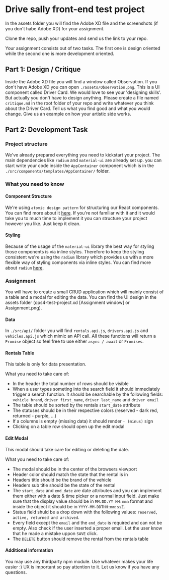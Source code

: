 # Drive sally front-end test project

In the assets folder you will find the Adobe XD file and the screenshots (if you don't habe Adobe XD) for your assignment.

Clone the repo, push your updates and send us the link to your repo.

Your assignment consists out of two tasks. The first one is design oriented while the second one is more development oriented.

## Part 1: Design / Critique

Inside the Adobe XD file you will find a window called Observation. If you don't have Adobe XD you can open `./assets/Observation.png`. This is a UI component called Driver Card. We would love to see your 'designing skills'. But actually you don't have to design anything. Please create a file named `critique.md` in the root folder of your repo and write whatever you think about the Driver Card. Tell us what you find good and what you would change. Give us an example on how your artistic side works.

## Part 2: Development Task

### Project structure

We've already prepared everything you need to kickstart your project. The main dependencies like `radium` and `material-ui` are already set up. you can start write your code inside the `AppContainer` component which is in the `./src/components/templates/AppContainer/` folder.

### What you need to know

#### Component Structure

We're using `atomic design pattern` for structuring our React components. You can find more about it [here](http://bradfrost.com/blog/post/atomic-web-design/). If you're not familiar with it and it would take you to much time to implement it you can structure your project however you like. Just keep it clean.

#### Styling

Because of the usage of the `material-ui` library the best way for styling those components is via inline styles. Therefore to keep the styling consistent we're using the `radium` library which provides us with a more flexible way of styling components via inline styles. You can find more about `radium` [here](http://formidable.com/open-source/radium/).

### Assignment

You will have to create a small CRUD application which will mainly consist of a table and a modal for editing the data. You can find the UI design in the assets folder (ops4-test-project.xd [Assignment window] or Assignment.png).

#### Data

In `./src/api/` folder you will find `rentals.api.js`, `drivers.api.js` and `vehicles.api.js` which mimic an API call. All these functions will return a `Promise` object so feel free to use either `async / await` or `Promises`.

#### Rentals Table

This table is only for data presentation.

What you need to take care of:
- In the header the total number of rows should be visible
- When a user types someting into the search field it should immediately trigger a search function. It should be searchable by the following fields: `vehicle brand`, `driver first_name`, `driver last_name` and `driver email`
- The table should be sorted by the rentals `start_date` attribute
- The statuses should be in their respective colors (reserved - dark red, returned - purple, ...)
- If a columns is empty (missing data) it should render `- (minus)` sign
- Clicking on a table row should open up the edit modal

#### Edit Modal

This modal should take care for editing or deleting the date.

What you need to take care of:
- The modal should be in the center of the browsers viewport
- Header color should match the state that the rental is in
- Headers title should be the brand of the vehicle
- Headers sub title should be the state of the rental
- The `start_date` and `end_date` are date attributes and you can implement them either with a date & time picker or a normal input field. Just make sure that the display value should be in `MM.DD.YY HH:mma` format and inside the object it should be in `YYYY-MM-DDTHH:mm:ssZ`.
- Status field shuld be a drop down with the following values: `reserved, active, returned and archived`.
- Every field except the `email` and the `end_date` is required and can not be empty. Also check if the user inserted a proper email. Let the user know that he made a mistake uppon `SAVE` click.
- The `DELETE` button should remove the rental from the rentals table

#### Additional information

You may use any thirdparty npm module. Use whatever makes your life easier :) UX is important so pay attention to it. Let us know if you have any questions.
